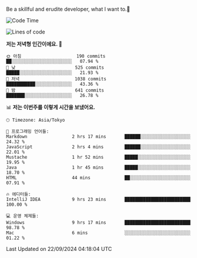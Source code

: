 Be a skillful and erudite developer, what I want to.👶

<!--START_SECTION:waka-->
![Code Time](http://img.shields.io/badge/Code%20Time-1%2C279%20hrs%2047%20mins-blue)

![Lines of code](https://img.shields.io/badge/%EC%A0%80%EB%8A%94%20%EC%97%AC%ED%83%9C%EA%B9%8C%EC%A7%80%20-878.2%20thousand%20%EC%A4%84%EC%9D%98%20%EC%BD%94%EB%93%9C%EB%A5%BC%20%EC%9E%91%EC%84%B1%ED%96%88%EC%96%B4%EC%9A%94.-blue)

**저는 저녁형 인간이에요. 🦉** 

```text
🌞 아침                     190 commits         ██░░░░░░░░░░░░░░░░░░░░░░░   07.94 % 
🌆 낮　                     525 commits         █████░░░░░░░░░░░░░░░░░░░░   21.93 % 
🌃 저녁                     1038 commits        ███████████░░░░░░░░░░░░░░   43.36 % 
🌙 밤　                     641 commits         ███████░░░░░░░░░░░░░░░░░░   26.78 % 
```


📊 **저는 이번주를 이렇게 시간을 보냈어요.** 

```text
🕑︎ Timezone: Asia/Tokyo

💬 프로그래밍 언어들: 
Markdown                 2 hrs 17 mins       ██████░░░░░░░░░░░░░░░░░░░   24.32 % 
JavaScript               2 hrs 4 mins        ██████░░░░░░░░░░░░░░░░░░░   22.01 % 
Mustache                 1 hr 52 mins        █████░░░░░░░░░░░░░░░░░░░░   19.95 % 
Java                     1 hr 45 mins        █████░░░░░░░░░░░░░░░░░░░░   18.70 % 
HTML                     44 mins             ██░░░░░░░░░░░░░░░░░░░░░░░   07.91 % 

🔥 에디터들: 
IntelliJ IDEA            9 hrs 23 mins       █████████████████████████   100.00 % 

💻 운영 체제들: 
Windows                  9 hrs 17 mins       █████████████████████████   98.78 % 
Mac                      6 mins              ░░░░░░░░░░░░░░░░░░░░░░░░░   01.22 % 
```


 Last Updated on 22/09/2024 04:18:04 UTC
<!--END_SECTION:waka-->
